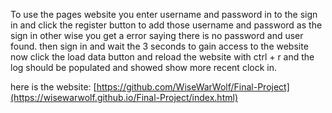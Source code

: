 To use the pages website you enter username and password in to the sign in and click the register button to add those username and password as the sign in other wise you get a error saying there is no password and user found. then sign in and wait the 3 seconds to 
gain access to the website now click the load data button and reload the website with ctrl + r and the log should be populated and showed show more recent clock in.


here is the website: [https://github.com/WiseWarWolf/Final-Project](https://wisewarwolf.github.io/Final-Project/index.html)
